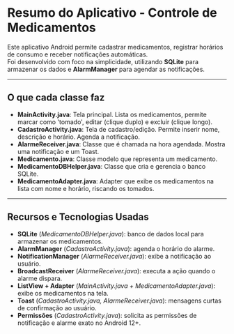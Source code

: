 # Resumo do Aplicativo - Controle de Medicamentos

Este aplicativo Android permite cadastrar medicamentos, registrar horários de consumo e receber notificações automáticas.  
Foi desenvolvido com foco na simplicidade, utilizando **SQLite** para armazenar os dados e **AlarmManager** para agendar as notificações.

---

## O que cada classe faz

- **MainActivity.java**: Tela principal. Lista os medicamentos, permite marcar como 'tomado', editar (clique duplo) e excluir (clique longo).
- **CadastroActivity.java**: Tela de cadastro/edição. Permite inserir nome, descrição e horário. Agenda a notificação.
- **AlarmeReceiver.java**: Classe que é chamada na hora agendada. Mostra uma notificação e um Toast.
- **Medicamento.java**: Classe modelo que representa um medicamento.
- **MedicamentoDBHelper.java**: Classe que cria e gerencia o banco SQLite.
- **MedicamentoAdapter.java**: Adapter que exibe os medicamentos na lista com nome e horário, riscando os tomados.

---

## Recursos e Tecnologias Usadas

- **SQLite** (*MedicamentoDBHelper.java*): banco de dados local para armazenar os medicamentos.
- **AlarmManager** (*CadastroActivity.java*): agenda o horário do alarme.
- **NotificationManager** (*AlarmeReceiver.java*): exibe a notificação ao usuário.
- **BroadcastReceiver** (*AlarmeReceiver.java*): executa a ação quando o alarme dispara.
- **ListView + Adapter** (*MainActivity.java + MedicamentoAdapter.java*): exibe os medicamentos na tela.
- **Toast** (*CadastroActivity.java, AlarmeReceiver.java*): mensagens curtas de confirmação ao usuário.
- **Permissões** (*CadastroActivity.java*): solicita as permissões de notificação e alarme exato no Android 12+.
